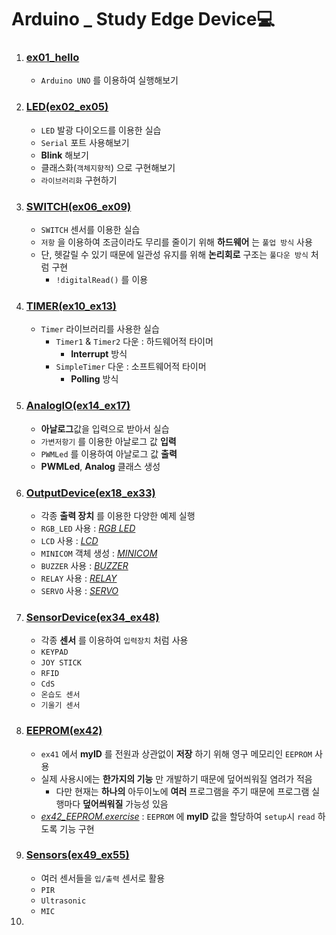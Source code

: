 # Arduino _ Study Edge Device💻

1. ### [ex01_hello](./ex01_hello/)
   - `Arduino UNO` 를 이용하여 실행해보기
2. ### [LED(ex02_ex05)](./LED(ex02_ex05)/)
   - `LED` 발광 다이오드를 이용한 실습
   - `Serial` 포트 사용해보기
   - **Blink** 해보기
   - 클래스화(`객체지향적`) 으로 구현해보기
   - `라이브러리화` 구현하기
3. ### [SWITCH(ex06_ex09)](./SWITCH(ex06_ex09)/)
   - `SWITCH` 센서를 이용한 실습
   - `저항` 을 이용하여 조금이라도 무리를 줄이기 위해 **하드웨어** 는 `풀업 방식` 사용
   - 단, 헷갈릴 수 있기 때문에 일관성 유지를 위해 **논리회로** 구조는 `풀다운 방식` 처럼 구현
     - `!digitalRead()` 를 이용
4. ### [TIMER(ex10_ex13)](./TIMER(ex10_ex13))
   - `Timer` 라이브러리를 사용한 실습
     - `Timer1` & `Timer2` 다운 : 하드웨어적 타이머
       - **Interrupt** 방식
     - `SimpleTimer` 다운 : 소프트웨어적 타이머
       - **Polling** 방식
5. ### [AnalogIO(ex14_ex17)](./AnalogIO(ex14_ex17)/)
    - **아날로그**값을 입력으로 받아서 실습
    - `가변저항기` 를 이용한 아날로그 값 **입력**
    - `PWMLed` 를 이용하여 아날로그 값 **출력**
    - **PWMLed**, **Analog** 클래스 생성
6. ### [OutputDevice(ex18_ex33)](./OutputDevice(ex18_ex33)/)
    - 각종 **출력 장치** 를 이용한 다양한 예제 실행
    - `RGB_LED` 사용 : *[RGB LED](./OutputDevice(ex18_ex33)/RGB_LED)*  
    - `LCD` 사용 : *[LCD](./OutputDevice(ex18_ex33)/LCD)*
    - `MINICOM` 객체 생성 : *[MINICOM](./OutputDevice(ex18_ex33)/MINICOM)*
    - `BUZZER` 사용 : *[BUZZER](./OutputDevice(ex18_ex33)/BUZZER)*
    - `RELAY` 사용 : *[RELAY](./OutputDevice(ex18_ex33)/RELAY)*
    - `SERVO` 사용 : *[SERVO](./OutputDevice(ex18_ex33)/SERVO)*
7. ### [SensorDevice(ex34_ex48)](./SensorDevice/)
   - 각종 **센서** 를 이용하여 `입력장치` 처럼 사용 
   - `KEYPAD` 
   - `JOY STICK`
   - `RFID`
   - `CdS`
   - `온습도 센서`
   - `기울기 센서`
8. ### [EEPROM(ex42)](./EEPROM(ex42)/)
   - `ex41` 에서 **myID** 를 전원과 상관없이 **저장** 하기 위해 영구 메모리인 `EEPROM` 사용
   - 실제 사용시에는 **한가지의 기능** 만 개발하기 때문에 덮어씌워질 염려가 적음
     - 다만 현재는 **하나의** 아두이노에 **여러** 프로그램을 주기 때문에 프로그램 실행마다 **덮어씌워질** 가능성 있음
   - *[ex42_EEPROM.exercise](./EEPROM(ex42)/ex42_EEPROM.exercise/)* : `EEPROM` 에 **myID** 값을 할당하여 `setup`시 `read` 하도록 기능 구현
9.  ### [Sensors(ex49_ex55)](./Sensors(ex49_ex55)/)
    - 여러 센서들을 `입/출력` 센서로 활용  
    - `PIR`
    - `Ultrasonic`
    - `MIC`  
10. 